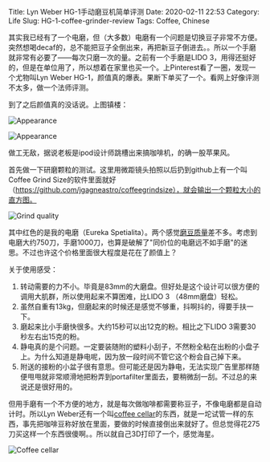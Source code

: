 Title: Lyn Weber HG-1手动磨豆机简单评测
Date: 2020-02-11 22:53
Category: Life
Slug: HG-1-coffee-grinder-review
Tags: Coffee, Chinese

其实我已经有了一个电磨，但（大多数）电磨有一个问题是切换豆子非常不方便。突然想喝decaf的，总不能把豆子全倒出来，再把新豆子倒进去。。所以一个手磨就非常有必要了——每次只磨一次的量。之前有一个手磨是LIDO 3，用得还挺好的，但是在单位用了，所以想着在家里也买一个。上Pinterest看了一圈，发现一个尤物叫Lyn Weber HG-1，颜值真的爆表。果断下单买了一个。看网上好像评测不太多，做一个法师评测。

到了之后颜值真的没话说。上图镇楼：

![Appearance](/images/hg1-1.jpg)

![Appearance](/images/hg1-2.jpg)

做工无敌，据说老板是ipod设计师跳槽出来搞咖啡机，的确一股苹果风。

首先做一下研磨颗粒的测试。这里用微距镜头拍照以后扔到github上有一个叫Coffee Grind Size的软件里面就好（https://github.com/jgagneastro/coffeegrindsize），就会输出一个颗粒大小的直方图。

![Grind quality](/images/hg1-quality.png)

其中红色的是我的电磨（Eureka Spetialita）。两个感觉[磨豆质量](/grinder-tech-specs.html)差不多。考虑到电磨大约750刀，手磨1000刀，也算是破解了"同价位的电磨远不如手磨"的迷思。不过也许这个价格里面很大程度是花在了颜值上？

关于使用感受：

1. 转动需要的力不小。毕竟是83mm的大磨盘。但好处是这个设计可以很方便的调用大肌群，所以使用起来不算困难，比LIDO 3 （48mm磨盘）轻松。
2. 虽然自重有13kg，但磨起来的时候还是感觉不够重，抖啊抖的，得要手扶一下。
3. 磨起来比小手磨快很多。大约15秒可以出12克的粉。相比之下LIDO 3需要30秒左右出15克的粉。
4. 静电真的是个问题。一定要装随附的塑料小刮子，不然粉全粘在出粉的小盘子上。为什么知道是静电呢，因为放一段时间不管它这个粉会自己掉下来。
5. 附送的接粉的小盆子很有意思。但可能还是因为静电，无法实现广告里那样随便甩甩就非常顺滑地把粉弄到portafilter里面去，要稍微刮一刮。不过总的来说还是很好用的。

但用手磨有一个不方便的地方，就是每次做咖啡都需要称豆子，不像电磨都是自动计时。所以Lyn Weber还有一个叫[coffee cellar](/coffee-cellar-comparison.html)的东西，就是一坨试管一样的东西，事先把咖啡豆称好放在里面，要做的时候直接倒出来就好了。但总觉得花275刀买这样一个东西很傻啊。。所以就自己3D打印了一个，感觉海星。

![Coffee cellar](/images/hg1-cellar.jpg)